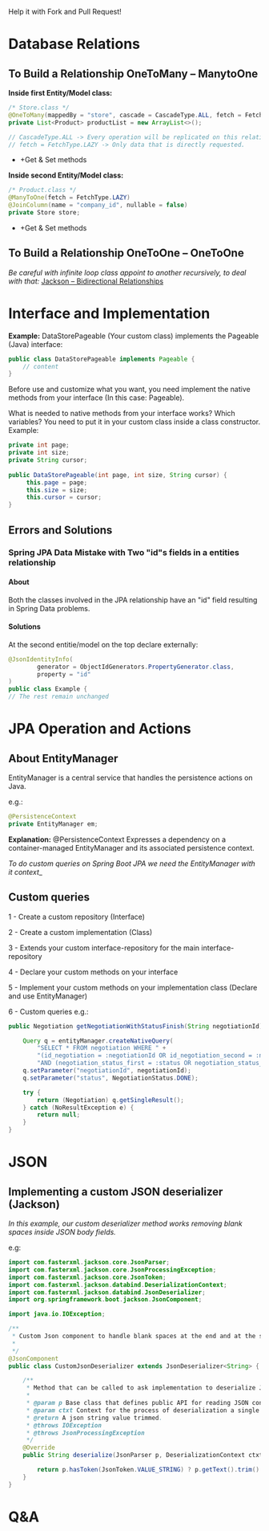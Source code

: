 Help it with Fork and Pull Request!

# Database Relations

## To Build a Relationship OneToMany – ManytoOne

**Inside first Entity/Model class:**
```java
/* Store.class */
@OneToMany(mappedBy = "store", cascade = CascadeType.ALL, fetch = FetchType.LAZY, targetEntity = Certificate.class)
private List<Product> productList = new ArrayList<>();

// CascadeType.ALL -> Every operation will be replicated on this relationship.
// fetch = FetchType.LAZY -> Only data that is directly requested.
```
+ +Get & Set methods

**Inside second Entity/Model class:**
```java
/* Product.class */
@ManyToOne(fetch = FetchType.LAZY)
@JoinColumn(name = "company_id", nullable = false)
private Store store;

```
+ +Get & Set methods

## To Build a Relationship OneToOne – OneToOne

_Be careful with infinite loop class appoint to another recursively, to deal with that:_
[Jackson – Bidirectional Relationships](https://www.baeldung.com/jackson-bidirectional-relationships-and-infinite-recursion)

# Interface and Implementation

**Example:** DataStorePageable (Your custom class) implements the Pageable (Java) interface:
```java
public class DataStorePageable implements Pageable { 
	// content
}
```

Before use and customize what you want, you need implement the native methods from your interface (In this case: Pageable). 

What is needed to native methods from your interface works? Which variables? You need to put it in your custom class inside a class constructor. Example:
```java
private int page;
private int size;
private String cursor;
 
public DataStorePageable(int page, int size, String cursor) {
     this.page = page;
     this.size = size;
     this.cursor = cursor;
}
```

## Errors and Solutions
### Spring JPA Data Mistake with Two "id"s fields in a entities relationship
#### About ####
Both the classes involved in the JPA relationship have an "id" field resulting in Spring Data problems.

#### Solutions ####
At the second entitie/model on the top declare externally:
```java
@JsonIdentityInfo(
        generator = ObjectIdGenerators.PropertyGenerator.class,
        property = "id"
)
public class Example {
// The rest remain unchanged
```

# JPA Operation and Actions

## About EntityManager
EntityManager is a central service that handles the persistence actions on Java.

e.g.:
```java
@PersistenceContext
private EntityManager em;
```

**Explanation:** @PersistenceContext Expresses a dependency on a container-managed EntityManager and its associated persistence context.

_To do custom queries on Spring Boot JPA we need the EntityManager with it context__


## Custom queries

1 - Create a custom repository (Interface)

2 - Create a custom implementation (Class)

3 - Extends your custom interface-repository for the main interface-repository

4 - Declare your custom methods on your interface

5 - Implement your custom methods on your implementation class (Declare and use EntityManager)

6 - Custom queries e.g.:
```java 
public Negotiation getNegotiationWithStatusFinish(String negotiationId) {

	Query q = entityManager.createNativeQuery(
		"SELECT * FROM negotiation WHERE " +
		"(id_negotiation = :negotiationId OR id_negotiation_second = :negotiationId) " +
		"AND (negotiation_status_first = :status OR negotiation_status_second = :status)" , Negotiation.class);
	q.setParameter("negotiationId", negotiationId);
	q.setParameter("status", NegotiationStatus.DONE);

	try {
	    return (Negotiation) q.getSingleResult();
	} catch (NoResultException e) {
	    return null;
	}
}
```
# JSON
## Implementing a custom JSON deserializer (Jackson)
_In this example, our custom deserializer method works removing blank spaces inside JSON body fields._

e.g:
```java
import com.fasterxml.jackson.core.JsonParser;
import com.fasterxml.jackson.core.JsonProcessingException;
import com.fasterxml.jackson.core.JsonToken;
import com.fasterxml.jackson.databind.DeserializationContext;
import com.fasterxml.jackson.databind.JsonDeserializer;
import org.springframework.boot.jackson.JsonComponent;

import java.io.IOException;

/**
 * Custom Json component to handle blank spaces at the end and at the start of strings on deserialization process.
 *
 */
@JsonComponent
public class CustomJsonDeserializer extends JsonDeserializer<String> {

    /**
     * Method that can be called to ask implementation to deserialize JSON content into the value type this serializer handles.
     *
     * @param p Base class that defines public API for reading JSON content.
     * @param ctxt Context for the process of deserialization a single root-level value.
     * @return A json string value trimmed.
     * @throws IOException
     * @throws JsonProcessingException
     */
    @Override
    public String deserialize(JsonParser p, DeserializationContext ctxt) throws IOException, JsonProcessingException {

        return p.hasToken(JsonToken.VALUE_STRING) ? p.getText().trim() : null;
    }
}
```

# Q&A

